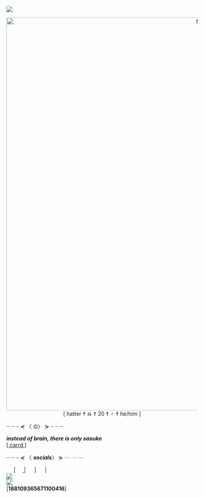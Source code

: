 <img src="https://i.imgur.com/Vrj7p8y.png"><br>
<p align="center">
<img align="center" src="/github-metrics.svg" alt="Metrics" width="1034"><br>
<a>[</a> hatter <a> ☨ </a> ♎︎ <a> ☨ </a> 20 <a> ☨ </a> ♂ <a> ☨ </a> he/him <a>]</a>
<p>┈     ┈     ┈     ⋞ 〈 <a>⏣</a>〉 ⋟     ┈     ┈     ┈</p>
<p><strong><em>instead of brain, there is only sasuke</em></strong><br>[<a href="https://hattvr.carrd.co/"> carrd </a>]</p>
<p>┈     ┈     ┈     ⋞ 〈 <a><strong><em>socials</em></strong></a>〉 ⋟     ┈     ┈     ┈</p>
<a href="https://open.spotify.com/user/onp0rztbozts40r6zn052fqs9"> <img src="https://cdn.iconscout.com/icon/free/png-512/spotify-11-432546.png" width="15"></a>
| <a href="https://twitter.com/hattvr"><img src="https://i.imgur.com/TkLujRc.png" width="15"> </a>
| <a href="https://discord.com/invite/6cDYfvpUZB"><img src="https://i.imgur.com/9tWKQD4.png" width="15"></a>
| <a href="https://www.instagram.com/hattvr/"><img src="https://i.imgur.com/xmmOcyn.png" width="15"></a>
| <a href="https://www.behance.net/hattvr"><img src="https://cdn.iconscout.com/icon/free/png-256/behance-2506762-2100662.png" width="15"></a><br>
<img align="center" src="https://i.imgur.com/YhAXs3d.png" width=""><br>
<img align="center" src="https://discord.c99.nl/widget/theme-2/188109365671100416.png" width=""><br>
<a align="center">[</a><strong>188109365671100416</strong><a>]</a>
</p>